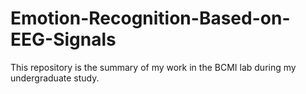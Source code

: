 # Emotion-Recognition-Based-on-EEG-Signals
This repository is the summary of my work in the BCMI lab during my undergraduate study.
